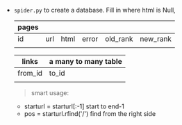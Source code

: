 - `spider.py` to create a database. Fill in where html is Null, 

  |pages|  | | | | |
  |-----|-----|-----|-----|-----|-----|
  | id | url | html | error | old_rank | new_rank |
  | | | | | | |

  |links| a many to many table|
  |---|---|
  |from_id|to_id|
  | | | 
  
  >smart usage:
  - starturl = starturl[:-1] start to end-1
  - pos = starturl.rfind('/') find from the right side
